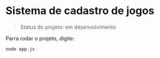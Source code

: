 <h1>Sistema de cadastro de jogos</h1>

> Status do projeto: em desenvolvimento

Parra rodar o projeto, digite:

```
node app.js
```
